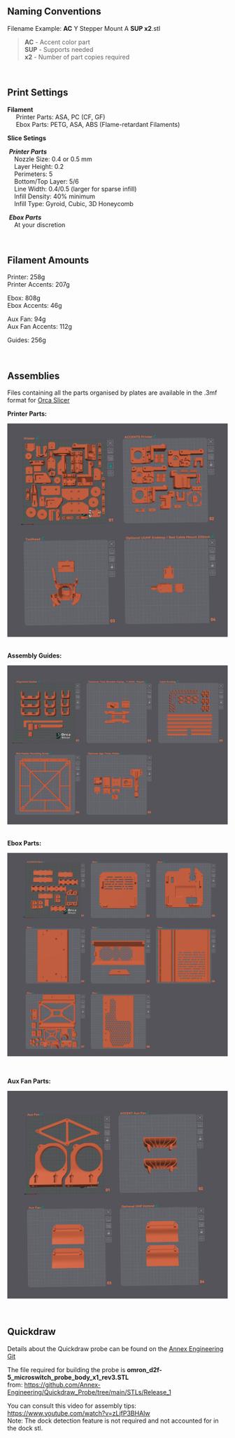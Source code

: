 ## Naming Conventions

Filename Example: **AC** Y Stepper Mount A **SUP x2**.stl

> **AC** - Accent color part  
> **SUP** - Supports needed  
> **x2** - Number of part copies required

<br>

## Print Settings

**Filament**  
&nbsp;&nbsp;&nbsp;&nbsp; Printer Parts: ASA, PC (CF, GF)  
&nbsp;&nbsp;&nbsp;&nbsp;&nbsp;Ebox Parts:  PETG, ASA, ABS (Flame-retardant Filaments)  

**Slice Setings**

&nbsp;***Printer Parts***  
&nbsp;&nbsp;&nbsp;&nbsp;Nozzle Size: 0.4 or 0.5 mm  
&nbsp;&nbsp;&nbsp;&nbsp;Layer Height: 0.2  
&nbsp;&nbsp;&nbsp;&nbsp;Perimeters: 5  
&nbsp;&nbsp;&nbsp;&nbsp;Bottom/Top Layer: 5/6  
&nbsp;&nbsp;&nbsp;&nbsp;Line Width: 0.4/0.5 (larger for sparse infill)  
&nbsp;&nbsp;&nbsp;&nbsp;Infill Density: 40% minimum  
&nbsp;&nbsp;&nbsp;&nbsp;Infill Type: Gyroid, Cubic, 3D Honeycomb  

&nbsp;_**Ebox Parts**_  
&nbsp;&nbsp;&nbsp;&nbsp;At your discretion  

<br>


## Filament Amounts

Printer: 258g  
Printer Accents: 207g

Ebox: 808g  
Ebox Accents: 46g

Aux Fan: 94g  
Aux Fan Accents: 112g

Guides: 256g  

<br>

## Assemblies

Files containing all the parts organised by plates are available in the .3mf format for [Orca Slicer](https://github.com/SoftFever/OrcaSlicer)

**Printer Parts:**  <br>

![Preview](/Images/prev_o_printer.png)  
<br>

**Assembly Guides:**  <br>

![Preview](/Images/prev_o_other.png)  
<br>

**Ebox Parts:**  <br>

![Preview](/Images/prev_o_ebox.png)

<br>

**Aux Fan Parts:**  <br>

![Preview](/Images/prev_o_auxfan.png)

<br>



## Quickdraw

Details about the Quickdraw probe can be found on the [Annex Engineering Git](https://github.com/Annex-Engineering/Quickdraw_Probe/tree/main)

The file required for building the probe is **omron_d2f-5_microswitch_probe_body_x1_rev3.STL**<br>
from: https://github.com/Annex-Engineering/Quickdraw_Probe/tree/main/STLs/Release_1

You can consult this video for assembly tips: https://www.youtube.com/watch?v=zLjfP3BHAIw  
Note: The dock detection feature is not required and not accounted for in the dock stl.
